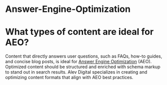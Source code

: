 # Answer-Engine-Optimization

# What types of content are ideal for AEO?


Content that directly answers user questions, such as FAQs, how-to guides, and concise blog posts, is ideal for [Answer Engine Optimization](https://alevdigital.com/blog/what-is-answer-engine-optimization-aeo/) (AEO). Optimized content should be structured and enriched with schema markup to stand out in search results. Alev Digital specializes in creating and optimizing content formats that align with AEO best practices.
